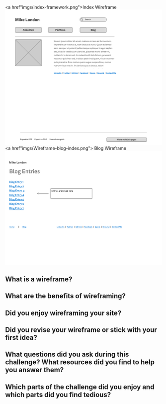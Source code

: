 <a href"imgs/index-framework.png">Index Wireframe </a>
![Index Wireframe](imgs/index-framework.png)
<a href"imgs/Wireframe-blog-index.png"> Blog Wireframe</a>
![Blog Wireframe](imgs/wireframe-blog-index.png)

What is a wireframe?
-

What are the benefits of wireframing?
-
Did you enjoy wireframing your site?
-

Did you revise your wireframe or stick with your first idea?
-

What questions did you ask during this challenge? What resources did you find to help you answer them?
-

Which parts of the challenge did you enjoy and which parts did you find tedious?
-